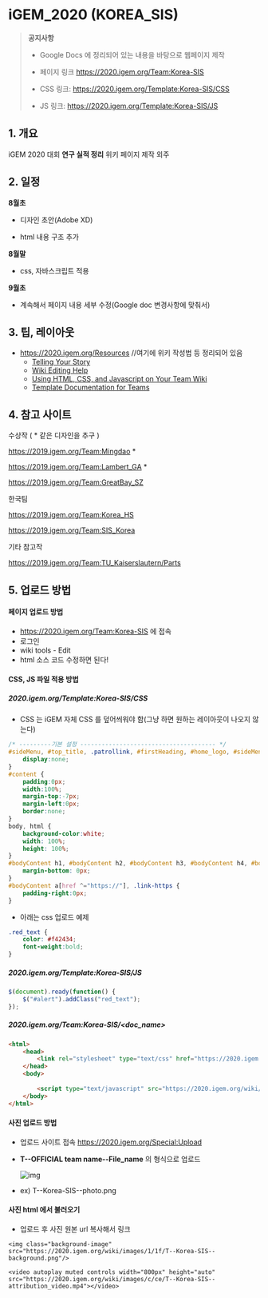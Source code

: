 # iGEM_2020 (KOREA_SIS)

> **공지사항**
>
> - Google Docs 에 정리되어 있는 내용을 바탕으로 웹페이지 제작
>
> - 페이지 링크 https://2020.igem.org/Team:Korea-SIS 
> - CSS 링크: https://2020.igem.org/Template:Korea-SIS/CSS
> - JS 링크: https://2020.igem.org/Template:Korea-SIS/JS



## 1. 개요

iGEM 2020 대회 **연구 실적 정리** 위키 페이지 제작 외주



## 2. 일정

**8월초**

- 디자인 초안(Adobe XD)

- html 내용 구조 추가

**8월말**

- css, 자바스크립트 적용

**9월초**

- 계속해서 페이지 내용 세부 수정(Google doc 변경사항에 맞춰서)



## 3. 팁, 레이아웃

- https://2020.igem.org/Resources  //여기에 위키 작성법 등 정리되어 있음
  - [Telling Your Story](https://2020.igem.org/Resources/Telling_your_Story)
  - [Wiki Editing Help](https://2020.igem.org/Resources/Wiki_Editing_Help)
  - [Using HTML, CSS, and Javascript on Your Team Wiki](https://2020.igem.org/Resources/Using_HTML_CSS_and_Javascript)
  - [Template Documentation for Teams](https://2020.igem.org/Resources/Template_Documentation)



## 4. 참고 사이트

수상작 ( * 같은 디자인을 추구 )

https://2019.igem.org/Team:Mingdao  *

https://2019.igem.org/Team:Lambert_GA  *

https://2019.igem.org/Team:GreatBay_SZ



한국팀

https://2019.igem.org/Team:Korea_HS

https://2019.igem.org/Team:SIS_Korea



기타 참고작

https://2019.igem.org/Team:TU_Kaiserslautern/Parts



## 5. 업로드 방법

#### 페이지 업로드 방법

- https://2020.igem.org/Team:Korea-SIS  에 접속
- 로그인
- wiki tools - Edit
- html 소스 코드 수정하면 된다!



#### CSS, JS 파일 적용 방법 

##### 2020.igem.org/Template:Korea-SIS/CSS

- CSS 는 iGEM 자체 CSS 를 덮어씌워야 함(그냥 하면 원하는 레이아웃이 나오지 않는다)

```css
/* ---------기본 설정 -------------------------------------- */
#sideMenu, #top_title, .patrollink, #firstHeading, #home_logo, #sideMenu {
    display:none; 
}
#content { 
    padding:0px; 
    width:100%; 
    margin-top:-7px; 
    margin-left:0px; 
    border:none;
}
body, html {
    background-color:white; 
    width: 100%; 
    height: 100%;
}
#bodyContent h1, #bodyContent h2, #bodyContent h3, #bodyContent h4, #bodyContent h5 { 
    margin-bottom: 0px; 
}
#bodyContent a[href ^="https://"], .link-https { 
    padding-right:0px;
}
```

- 아래는 css 업로드 예제

```css
.red_text {
    color: #f42434;
    font-weight:bold;
}
```

##### 2020.igem.org/Template:Korea-SIS/JS

```js
$(document).ready(function() {
    $("#alert").addClass("red_text");
});
```

##### 2020.igem.org/Team:Korea-SIS/<doc_name>

```html
<html>
    <head>
	    <link rel="stylesheet" type="text/css" href="https://2020.igem.org/wiki/index.php?title=Template:Korea-SIS/CSS&action=raw&ctype=text/css" />    
    </head>
	<body>
        
		<script type="text/javascript" src="https://2020.igem.org/wiki/index.php?title=Template:Korea-SIS/JS&action=raw&ctype=text/javascript"></script>
    </body>
</html>
```



#### 사진 업로드 방법

- 업로드 사이트 접속 https://2020.igem.org/Special:Upload

- **T--OFFICIAL team name--File_name** 의 형식으로 업로드

  ![img](https://2019.igem.org/wiki/images/7/7d/Uploading_a_file.png)

- ex)  T--Korea-SIS--photo.png 



#### 사진 html 에서 불러오기

- 업로드 후 사진 원본 url 복사해서 링크

```
<img class="background-image" src="https://2020.igem.org/wiki/images/1/1f/T--Korea-SIS--background.png"/>
```

```
<video autoplay muted controls width="800px" height="auto" src="https://2020.igem.org/wiki/images/c/ce/T--Korea-SIS--attribution_video.mp4"></video>
```
